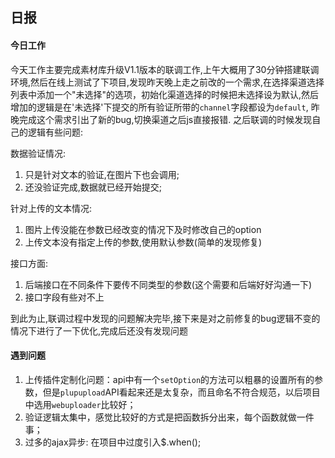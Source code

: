 ## 日报

#### 今日工作

今天工作主要完成素材库升级V1.1版本的联调工作,上午大概用了30分钟搭建联调环境,然后在线上测试了下项目,发现昨天晚上走之前改的一个需求,在选择渠道选择列表中添加一个"未选择"的选项，初始化渠道选择的时候把未选择设为默认,然后增加的逻辑是在'未选择'下提交的所有验证所带的`channel`字段都设为`default`, 昨晚完成这个需求引出了新的bug,切换渠道之后js直接报错.
之后联调的时候发现自己的逻辑有些问题:

数据验证情况:
1. 只是针对文本的验证,在图片下也会调用;
2. 还没验证完成,数据就已经开始提交;

针对上传的文本情况:
1. 图片上传没能在参数已经改变的情况下及时修改自己的option
2. 上传文本没有指定上传的参数,使用默认参数(简单的发现修复)

接口方面:
1. 后端接口在不同条件下要传不同类型的参数(这个需要和后端好好沟通一下)
2. 接口字段有些对不上

到此为止,联调过程中发现的问题解决完毕,接下来是对之前修复的bug逻辑不变的情况下进行了一下优化,完成后还没有发现问题


#### 遇到问题

1. 上传插件定制化问题：api中有一个`setOption`的方法可以粗暴的设置所有的参数，但是`plupupload`API看起来还是太复杂，而且命名不符合规范，以后项目中选用`webuploader`比较好；
2. 验证逻辑太集中，感觉比较好的方式是把函数拆分出来，每个函数就做一件事；
3. 过多的ajax异步: 在项目中过度引入$.when();
